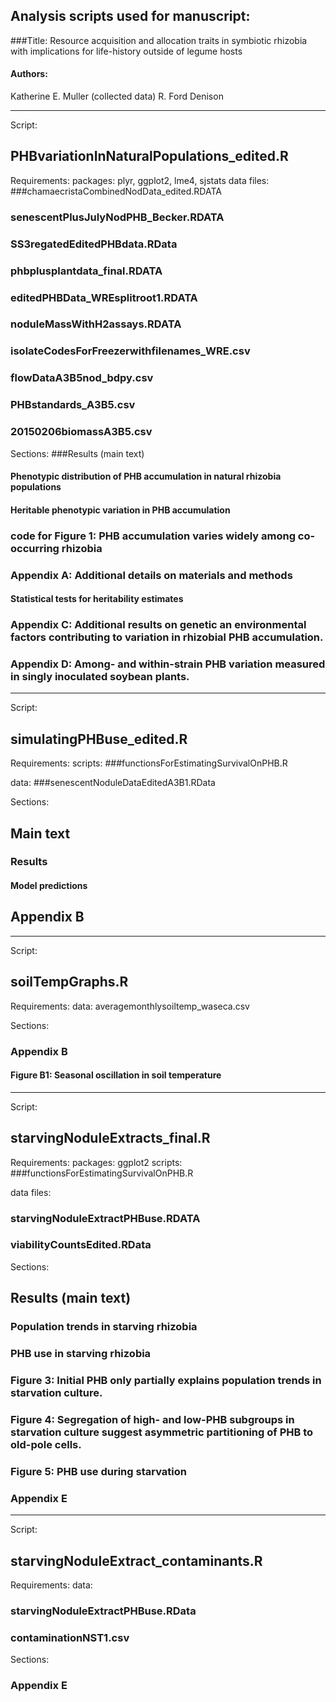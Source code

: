 ## Analysis scripts used for manuscript: 

###Title: Resource acquisition and allocation traits in symbiotic rhizobia with implications for life-history outside of legume hosts

#### Authors:
Katherine E. Muller (collected data)
R. Ford Denison


--------------------------
Script:
## PHBvariationInNaturalPopulations_edited.R

Requirements:
packages: plyr, ggplot2, lme4, sjstats
data files:
###chamaecristaCombinedNodData_edited.RDATA
### senescentPlusJulyNodPHB_Becker.RDATA
### SS3regatedEditedPHBdata.RData
### phbplusplantdata_final.RDATA
### editedPHBData_WREsplitroot1.RDATA
### noduleMassWithH2assays.RDATA
### isolateCodesForFreezerwithfilenames_WRE.csv
### flowDataA3B5nod_bdpy.csv
### PHBstandards_A3B5.csv
### 20150206biomassA3B5.csv

Sections:
###Results (main text)
#### Phenotypic distribution of PHB accumulation in natural rhizobia populations
#### Heritable phenotypic variation in PHB accumulation
### code for Figure 1: PHB accumulation varies widely among co-occurring rhizobia
### Appendix A: Additional details on materials and methods
#### Statistical tests for heritability estimates
### Appendix C: Additional results on genetic an environmental factors contributing to variation in rhizobial PHB accumulation. 
### Appendix D: Among- and within-strain PHB variation measured in singly inoculated soybean plants. 
------------------------
Script:
## simulatingPHBuse_edited.R
Requirements: 
scripts: 
###functionsForEstimatingSurvivalOnPHB.R

data: 
###senescentNoduleDataEditedA3B1.RData

Sections:
## Main text
### Results
#### Model predictions

## Appendix B
 
---------------------------------------
Script:
## soilTempGraphs.R
Requirements:
data: averagemonthlysoiltemp_waseca.csv

Sections:
### Appendix B
#### Figure B1: Seasonal oscillation in soil temperature

---------------------------------------
Script:
## starvingNoduleExtracts_final.R

Requirements:
packages: ggplot2
scripts:
###functionsForEstimatingSurvivalOnPHB.R

data files:
### starvingNoduleExtractPHBuse.RDATA
### viabilityCountsEdited.RData

Sections:

## Results (main text)
### Population trends in starving rhizobia
### PHB use in starving rhizobia
### Figure 3: Initial PHB only partially explains population trends in starvation culture.
### Figure 4: Segregation of high- and low-PHB subgroups in starvation culture suggest asymmetric partitioning of PHB to old-pole cells.
### Figure 5: PHB use during starvation

### Appendix E

-------------------------------------------
Script:
## starvingNoduleExtract_contaminants.R

Requirements:
data:
### starvingNoduleExtractPHBuse.RData
### contaminationNST1.csv

Sections:
### Appendix E
